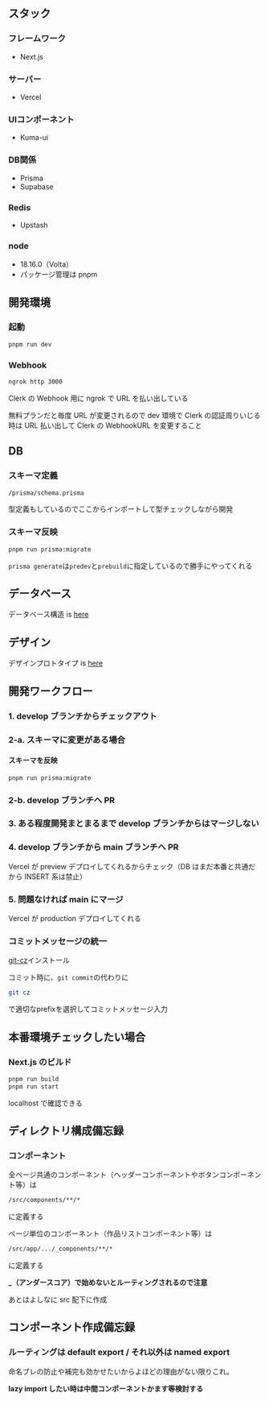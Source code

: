 ## スタック

### フレームワーク

- Next.js

### サーバー

- Vercel

### UIコンポーネント
- Kuma-ui

### DB関係

- Prisma
- Supabase

### Redis
- Upstash

### node

- 18.16.0（Volta）
- パッケージ管理は pnpm

## 開発環境

### 起動

```bash
pnpm run dev
```

### Webhook

```bash
ngrok http 3000
```

Clerk の Webhook 用に ngrok で URL を払い出している

無料プランだと毎度 URL が変更されるので dev 環境で Clerk の認証周りいじる時は URL 払い出して Clerk の WebhookURL を変更すること

## DB

### スキーマ定義

```bash
/prisma/schema.prisma
```

型定義もしているのでここからインポートして型チェックしながら開発

### スキーマ反映

```bash
pnpm run prisma:migrate
```

`prisma generate`は`predev`と`prebuild`に指定しているので勝手にやってくれる

## データベース

データベース構造 is [here](https://lucid.app/lucidchart/5f989d94-1574-4d90-b2ba-2478c63ab288/edit?view_items=BtRpwuz9_HyT&invitationId=inv_d592b776-77b6-476a-8f62-69e03b73be40)


## デザイン

デザインプロトタイプ is [here](https://www.figma.com/file/1URfhnM4j8R6Pyq74SHoTc/%E7%84%A1%E9%A1%8C?type=design&node-id=0%3A1&mode=design&t=kwItEyr2IbDZMy33-1)

## 開発ワークフロー

### 1. develop ブランチからチェックアウト

### 2-a. スキーマに変更がある場合

#### スキーマを反映

```bash
pnpm run prisma:migrate
```

### 2-b. develop ブランチへ PR

### 3. ある程度開発まとまるまで develop ブランチからはマージしない

### 4. develop ブランチから main ブランチへ PR

Vercel が preview デプロイしてくれるからチェック（DB はまだ本番と共通だから INSERT 系は禁止）

### 5. 問題なければ main にマージ

Vercel が production デプロイしてくれる

### コミットメッセージの統一

[git-cz](https://github.com/streamich/git-cz)インストール

コミット時に、`git commit`の代わりに

```bash
git cz
```

で適切なprefixを選択してコミットメッセージ入力

## 本番環境チェックしたい場合

### Next.js のビルド

```bash
pnpm run build
pnpm run start
```

localhost で確認できる

## ディレクトリ構成備忘録

### コンポーネント

全ページ共通のコンポーネント（ヘッダーコンポーネントやボタンコンポーネント等）は

```bash
/src/components/**/*
```

に定義する

ページ単位のコンポーネント（作品リストコンポーネント等）は

```bash
/src/app/.../_components/**/*
```

に定義する

**\_（アンダースコア）で始めないとルーティングされるので注意**

あとはよしなに src 配下に作成

## コンポーネント作成備忘録

### ルーティングは default export / それ以外は named export

命名ブレの防止や補完も効かせたいからよほどの理由がない限りこれ。

**lazy import したい時は中間コンポーネントかます等検討する**
